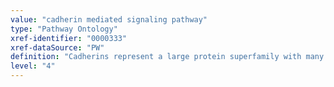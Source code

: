 ```yaml
---
value: "cadherin mediated signaling pathway"
type: "Pathway Ontology"
xref-identifier: "0000333"
xref-dataSource: "PW"
definition: "Cadherins represent a large protein superfamily with many and important roles in cell adhesion and signaling. Cadherins are characterized by the presence of the extracellular cadherin, calcium-binding repeat. The number and structural similarities of repeats across families vary."
level: "4"
---
```

